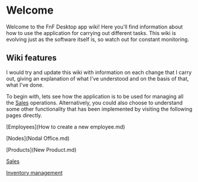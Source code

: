 # Welcome

Welcome to the FnF Desktop app wiki! Here you'll find information about how to use the application for carrying out different tasks. This wiki is evolving just as the software itself is, so watch out for constant monitoring.

## Wiki features
I would try and update this wiki with information on each change that I carry out, giving an explanation of what I've understood and on the basis of that, what I've done.

To begin with, lets see how the application is to be used for managing all the [Sales](sales.md) operations. Alternatively, you could also choose to understand some other functionality that has been implemented by visiting the following pages directly. 

[Employees](How to create a new employee.md)

[Nodes](Nodal Office.md)

[Products](New Product.md)

[Sales](sales.md)

[Inventory management](transfers.md)